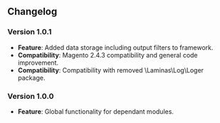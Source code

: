 ## Changelog

### Version 1.0.1
- **Feature**: Added data storage including output filters to framework.
- **Compatibility**: Magento 2.4.3 compatibility and general code improvement.
- **Compatibility**: Compatibility with removed \Laminas\Log\Loger package.

### Version 1.0.0
- **Feature**: Global functionality for dependant modules.
